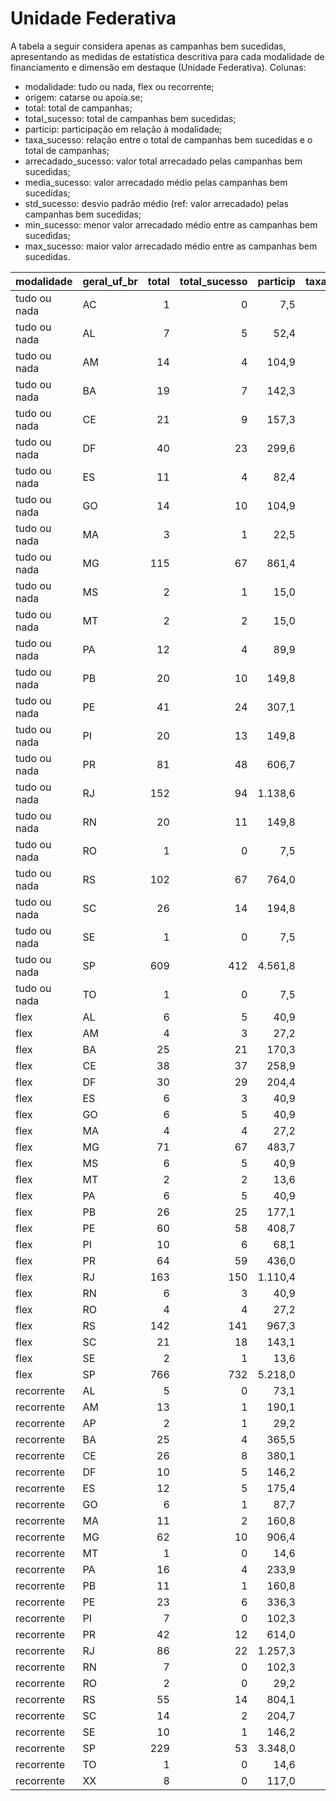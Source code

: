 # Unidade Federativa

A tabela a seguir considera apenas as campanhas bem sucedidas, apresentando as medidas
de estatística descritiva para cada modalidade de financiamento e dimensão em destaque
(Unidade Federativa). Colunas:
- modalidade: tudo ou nada, flex ou recorrente;
- origem: catarse ou apoia.se;
- total: total de campanhas;
- total_sucesso: total de campanhas bem sucedidas;
- particip: participação em relação à modalidade;
- taxa_sucesso: relação entre o total de campanhas bem sucedidas e o total de campanhas;
- arrecadado_sucesso: valor total arrecadado pelas campanhas bem sucedidas;
- media_sucesso: valor arrecadado médio pelas campanhas bem sucedidas;
- std_sucesso: desvio padrão médio (ref: valor arrecadado) pelas campanhas bem sucedidas;
- min_sucesso: menor valor arrecadado médio entre as campanhas bem sucedidas;
- max_sucesso: maior valor arrecadado médio entre as campanhas bem sucedidas.


| modalidade   | geral_uf_br   |   total |   total_sucesso |   particip |   taxa_sucesso |   arrecadado_sucesso |   media_sucesso |   std_sucesso |   min_sucesso |   max_sucesso |
|:-------------|:--------------|--------:|----------------:|-----------:|---------------:|---------------------:|----------------:|--------------:|--------------:|--------------:|
| tudo ou nada | AC            |       1 |               0 |        7,5 |            0,0 |                 0,00 |            0,00 |          0,00 |          0,00 |          0,00 |
| tudo ou nada | AL            |       7 |               5 |       52,4 |         7.142,9 |             55.859,26 |        11.171,85 |       3.760,92 |       6.855,80 |      15.562,69 |
| tudo ou nada | AM            |      14 |               4 |      104,9 |         2.857,1 |             34.236,01 |         8.559,00 |       4.714,56 |       3.774,42 |      12.904,88 |
| tudo ou nada | BA            |      19 |               7 |      142,3 |         3.684,2 |            102.481,83 |        14.640,26 |       8.108,09 |       4.203,66 |      28.456,51 |
| tudo ou nada | CE            |      21 |               9 |      157,3 |         4.285,7 |            115.503,47 |        12.833,72 |      13.733,43 |       1.334,39 |      41.422,60 |
| tudo ou nada | DF            |      40 |              23 |      299,6 |         5.750,0 |            511.121,61 |        22.222,68 |      16.473,47 |         41,82 |      75.796,33 |
| tudo ou nada | ES            |      11 |               4 |       82,4 |         3.636,4 |             72.846,55 |        18.211,64 |      17.231,56 |       1.411,86 |      39.851,60 |
| tudo ou nada | GO            |      14 |              10 |      104,9 |         7.142,9 |            107.857,97 |        10.785,80 |       7.069,02 |        787,10 |      25.867,99 |
| tudo ou nada | MA            |       3 |               1 |       22,5 |         3.333,3 |              1.952,95 |         1.952,95 |          0,00 |       1.952,95 |       1.952,95 |
| tudo ou nada | MG            |     115 |              67 |      861,4 |         5.826,1 |           1.822.099,42 |        27.195,51 |      26.573,25 |       1.204,08 |     136.747,60 |
| tudo ou nada | MS            |       2 |               1 |       15,0 |         5.000,0 |             38.756,00 |        38.756,00 |          0,00 |      38.756,00 |      38.756,00 |
| tudo ou nada | MT            |       2 |               2 |       15,0 |        10.000,0 |             16.235,65 |         8.117,82 |       3.144,46 |       5.894,35 |      10.341,30 |
| tudo ou nada | PA            |      12 |               4 |       89,9 |         3.333,3 |            122.971,38 |        30.742,85 |       3.871,10 |      25.693,41 |      34.218,60 |
| tudo ou nada | PB            |      20 |              10 |      149,8 |         5.000,0 |            291.702,89 |        29.170,29 |      16.041,93 |       9.446,95 |      56.551,80 |
| tudo ou nada | PE            |      41 |              24 |      307,1 |         5.853,7 |            352.743,08 |        14.697,63 |      11.661,97 |         54,54 |      42.305,25 |
| tudo ou nada | PI            |      20 |              13 |      149,8 |         6.500,0 |            223.945,26 |        17.226,56 |       9.924,30 |       5.066,02 |      39.440,42 |
| tudo ou nada | PR            |      81 |              48 |      606,7 |         5.925,9 |           1.856.539,79 |        38.677,91 |      78.534,96 |        792,14 |     537.544,55 |
| tudo ou nada | RJ            |     152 |              94 |     1.138,6 |         6.184,2 |           1.992.588,12 |        21.197,75 |      24.242,49 |        143,20 |     154.365,98 |
| tudo ou nada | RN            |      20 |              11 |      149,8 |         5.500,0 |            159.498,10 |        14.499,83 |       5.851,10 |       3.938,46 |      23.993,89 |
| tudo ou nada | RO            |       1 |               0 |        7,5 |            0,0 |                 0,00 |            0,00 |          0,00 |          0,00 |          0,00 |
| tudo ou nada | RS            |     102 |              67 |      764,0 |         6.568,6 |           1.556.583,95 |        23.232,60 |      18.896,23 |       1.496,11 |      85.108,68 |
| tudo ou nada | SC            |      26 |              14 |      194,8 |         5.384,6 |            380.975,10 |        27.212,51 |      24.288,71 |       5.156,31 |      82.775,70 |
| tudo ou nada | SE            |       1 |               0 |        7,5 |            0,0 |                 0,00 |            0,00 |          0,00 |          0,00 |          0,00 |
| tudo ou nada | SP            |     609 |             412 |     4.561,8 |         6.765,2 |          14.246.781,43 |        34.579,57 |      53.785,60 |         94,90 |     679.297,66 |
| tudo ou nada | TO            |       1 |               0 |        7,5 |            0,0 |                 0,00 |            0,00 |          0,00 |          0,00 |          0,00 |
| flex         | AL            |       6 |               5 |       40,9 |         8.333,3 |             20.618,50 |         4.123,70 |       3.042,21 |         52,78 |       8.487,42 |
| flex         | AM            |       4 |               3 |       27,2 |         7.500,0 |              5.966,55 |         1.988,85 |       1.491,59 |        621,84 |       3.579,71 |
| flex         | BA            |      25 |              21 |      170,3 |         8.400,0 |            130.434,36 |         6.211,16 |       9.050,77 |         28,49 |      39.043,46 |
| flex         | CE            |      38 |              37 |      258,9 |         9.736,8 |            292.839,62 |         7.914,58 |      11.620,26 |         60,22 |      42.352,39 |
| flex         | DF            |      30 |              29 |      204,4 |         9.666,7 |            141.740,83 |         4.887,61 |       6.274,28 |         11,93 |      19.696,84 |
| flex         | ES            |       6 |               3 |       40,9 |         5.000,0 |             19.243,05 |         6.414,35 |       3.637,51 |       3.221,88 |      10.374,39 |
| flex         | GO            |       6 |               5 |       40,9 |         8.333,3 |             18.754,48 |         3.750,90 |       4.503,41 |        907,13 |      11.657,13 |
| flex         | MA            |       4 |               4 |       27,2 |        10.000,0 |             10.257,69 |         2.564,42 |       1.204,75 |       1.415,31 |       3.759,17 |
| flex         | MG            |      71 |              67 |      483,7 |         9.436,6 |            482.605,55 |         7.203,07 |      10.740,03 |         35,53 |      55.069,70 |
| flex         | MS            |       6 |               5 |       40,9 |         8.333,3 |             21.988,60 |         4.397,72 |       2.989,46 |        620,57 |       8.364,98 |
| flex         | MT            |       2 |               2 |       13,6 |        10.000,0 |             19.225,07 |         9.612,53 |      10.123,51 |       2.454,14 |      16.770,93 |
| flex         | PA            |       6 |               5 |       40,9 |         8.333,3 |             22.468,65 |         4.493,73 |       5.633,18 |        100,76 |      12.609,40 |
| flex         | PB            |      26 |              25 |      177,1 |         9.615,4 |             92.454,99 |         3.698,20 |       8.668,49 |         81,93 |      37.589,60 |
| flex         | PE            |      60 |              58 |      408,7 |         9.666,7 |            313.526,53 |         5.405,63 |       5.143,84 |         62,13 |      26.068,83 |
| flex         | PI            |      10 |               6 |       68,1 |         6.000,0 |             29.669,49 |         4.944,92 |       4.672,47 |        821,54 |      13.165,19 |
| flex         | PR            |      64 |              59 |      436,0 |         9.218,8 |            688.481,13 |        11.669,17 |      13.175,20 |         48,19 |      59.310,53 |
| flex         | RJ            |     163 |             150 |     1.110,4 |         9.202,5 |           2.121.729,30 |        14.144,86 |      20.277,98 |         10,77 |     142.477,57 |
| flex         | RN            |       6 |               3 |       40,9 |         5.000,0 |             25.188,92 |         8.396,31 |      11.215,07 |        148,24 |      21.166,43 |
| flex         | RO            |       4 |               4 |       27,2 |        10.000,0 |              5.636,43 |         1.409,11 |       1.366,75 |        131,70 |       3.310,96 |
| flex         | RS            |     142 |             141 |      967,3 |         9.929,6 |           1.762.708,33 |        12.501,48 |      18.586,72 |         57,99 |     118.699,04 |
| flex         | SC            |      21 |              18 |      143,1 |         8.571,4 |             88.617,57 |         4.923,20 |       7.139,53 |         42,01 |      28.385,54 |
| flex         | SE            |       2 |               1 |       13,6 |         5.000,0 |              2.029,96 |         2.029,96 |          0,00 |       2.029,96 |       2.029,96 |
| flex         | SP            |     766 |             732 |     5.218,0 |         9.556,1 |          12.045.946,34 |        16.456,21 |      44.170,98 |         23,05 |     708.972,78 |
| recorrente   | AL            |       5 |               0 |       73,1 |            0,0 |                 0,00 |            0,00 |          0,00 |          0,00 |          0,00 |
| recorrente   | AM            |      13 |               1 |      190,1 |          769,2 |                 2,02 |            2,02 |          0,00 |          2,02 |          2,02 |
| recorrente   | AP            |       2 |               1 |       29,2 |         5.000,0 |                70,02 |           70,02 |          0,00 |         70,02 |         70,02 |
| recorrente   | BA            |      25 |               4 |      365,5 |         1.600,0 |               392,12 |           98,03 |         24,95 |         76,68 |        127,07 |
| recorrente   | CE            |      26 |               8 |      380,1 |         3.076,9 |               615,96 |           76,99 |         87,20 |          3,16 |        252,23 |
| recorrente   | DF            |      10 |               5 |      146,2 |         5.000,0 |              1.789,00 |          357,80 |        222,39 |        102,01 |        606,04 |
| recorrente   | ES            |      12 |               5 |      175,4 |         4.166,7 |               476,39 |           95,28 |        141,24 |         10,54 |        344,69 |
| recorrente   | GO            |       6 |               1 |       87,7 |         1.666,7 |               277,47 |          277,47 |          0,00 |        277,47 |        277,47 |
| recorrente   | MA            |      11 |               2 |      160,8 |         1.818,2 |                55,76 |           27,88 |         30,06 |          6,63 |         49,14 |
| recorrente   | MG            |      62 |              10 |      906,4 |         1.612,9 |              4.465,64 |          446,56 |       1.066,78 |          7,15 |       3.475,05 |
| recorrente   | MT            |       1 |               0 |       14,6 |            0,0 |                 0,00 |            0,00 |          0,00 |          0,00 |          0,00 |
| recorrente   | PA            |      16 |               4 |      233,9 |         2.500,0 |               293,87 |           73,47 |         66,14 |          5,28 |        157,76 |
| recorrente   | PB            |      11 |               1 |      160,8 |          909,1 |               140,18 |          140,18 |          0,00 |        140,18 |        140,18 |
| recorrente   | PE            |      23 |               6 |      336,3 |         2.608,7 |              1.088,70 |          181,45 |        209,32 |          5,26 |        538,07 |
| recorrente   | PI            |       7 |               0 |      102,3 |            0,0 |                 0,00 |            0,00 |          0,00 |          0,00 |          0,00 |
| recorrente   | PR            |      42 |              12 |      614,0 |         2.857,1 |              4.227,20 |          352,27 |        491,75 |          6,33 |       1.809,10 |
| recorrente   | RJ            |      86 |              22 |     1.257,3 |         2.558,1 |              6.116,28 |          278,01 |        408,56 |          3,80 |       1.594,03 |
| recorrente   | RN            |       7 |               0 |      102,3 |            0,0 |                 0,00 |            0,00 |          0,00 |          0,00 |          0,00 |
| recorrente   | RO            |       2 |               0 |       29,2 |            0,0 |                 0,00 |            0,00 |          0,00 |          0,00 |          0,00 |
| recorrente   | RS            |      55 |              14 |      804,1 |         2.545,5 |              4.193,00 |          299,50 |        239,17 |          1,09 |        657,08 |
| recorrente   | SC            |      14 |               2 |      204,7 |         1.428,6 |              2.207,97 |         1.103,99 |        918,36 |        454,61 |       1.753,37 |
| recorrente   | SE            |      10 |               1 |      146,2 |         1.000,0 |                53,86 |           53,86 |          0,00 |         53,86 |         53,86 |
| recorrente   | SP            |     229 |              53 |     3.348,0 |         2.314,4 |             16.721,53 |          315,50 |        902,69 |          3,80 |       5.087,08 |
| recorrente   | TO            |       1 |               0 |       14,6 |            0,0 |                 0,00 |            0,00 |          0,00 |          0,00 |          0,00 |
| recorrente   | XX            |       8 |               0 |      117,0 |            0,0 |                 0,00 |            0,00 |          0,00 |          0,00 |          0,00 |
